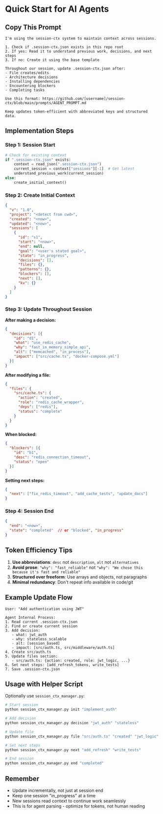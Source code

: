 # Quick Start for AI Agents

## Copy This Prompt

```
I'm using the session-ctx system to maintain context across sessions.

1. Check if .session-ctx.json exists in this repo root
2. If yes: Read it to understand previous work, decisions, and next steps
3. If no: Create it using the base template

Throughout our session, update .session-ctx.json after:
- File creates/edits
- Architecture decisions
- Installing dependencies
- Encountering blockers
- Completing tasks

Use this format: https://github.com/[username]/session-ctx/blob/main/prompts/AGENT_PROMPT.md

Keep updates token-efficient with abbreviated keys and structured data.
```

## Implementation Steps

### Step 1: Session Start
```python
# Check for existing context
if ".session-ctx.json" exists:
    context = read_json(".session-ctx.json")
    current_session = context["sessions"][-1]  # Get latest
    understand_previous_work(current_session)
else:
    create_initial_context()
```

### Step 2: Create Initial Context
```json
{
  "v": "1.0",
  "project": "<detect from cwd>",
  "created": "<now>",
  "updated": "<now>",
  "sessions": [
    {
      "id": "s1",
      "start": "<now>",
      "end": null,
      "goal": "<user's stated goal>",
      "state": "in_progress",
      "decisions": [],
      "files": {},
      "patterns": {},
      "blockers": [],
      "next": [],
      "kv": {}
    }
  ]
}
```

### Step 3: Update Throughout Session

**After making a decision:**
```json
{
  "decisions": [{
    "id": "d1",
    "what": "use_redis_cache",
    "why": "fast_in_memory_simple_api",
    "alt": ["memcached", "in_process"],
    "impact": ["src/cache.ts", "docker-compose.yml"]
  }]
}
```

**After modifying a file:**
```json
{
  "files": {
    "src/cache.ts": {
      "action": "created",
      "role": "redis_cache_wrapper",
      "deps": ["redis"],
      "status": "complete"
    }
  }
}
```

**When blocked:**
```json
{
  "blockers": [{
    "id": "b1",
    "desc": "redis_connection_timeout",
    "status": "open"
  }]
}
```

**Setting next steps:**
```json
{
  "next": ["fix_redis_timeout", "add_cache_tests", "update_docs"]
}
```

### Step 4: Session End
```json
{
  "end": "<now>",
  "state": "completed"  // or "blocked", "in_progress"
}
```

## Token Efficiency Tips

1. **Use abbreviations**: `desc` not `description`, `alt` not `alternatives`
2. **Avoid prose**: `"why": "fast_reliable"` not `"why": "We chose this because it's fast and reliable"`
3. **Structured over freeform**: Use arrays and objects, not paragraphs
4. **Minimal redundancy**: Don't repeat info available in code/git

## Example Update Flow

```
User: "Add authentication using JWT"

Agent Internal Process:
1. Read current .session-ctx.json
2. Find or create current session
3. Add decision:
   - what: jwt_auth
   - why: stateless_scalable
   - alt: [session_based]
   - impact: [src/auth.ts, src/middleware/auth.ts]
4. Create src/auth.ts
5. Update files section:
   - src/auth.ts: {action: created, role: jwt_logic, ...}
6. Set next steps: [add_refresh_tokens, write_tests]
7. Save .session-ctx.json
```

## Usage with Helper Script

Optionally use `session_ctx_manager.py`:

```bash
# Start session
python session_ctx_manager.py init "implement_auth"

# Add decision
python session_ctx_manager.py decision "jwt_auth" "stateless"

# Update file
python session_ctx_manager.py file "src/auth.ts" "created" "jwt_logic"

# Set next steps
python session_ctx_manager.py next "add_refresh" "write_tests"

# End session
python session_ctx_manager.py end "completed"
```

## Remember

- Update incrementally, not just at session end
- Keep one session "in_progress" at a time
- New sessions read context to continue work seamlessly
- This is for agent parsing - optimize for tokens, not human reading
